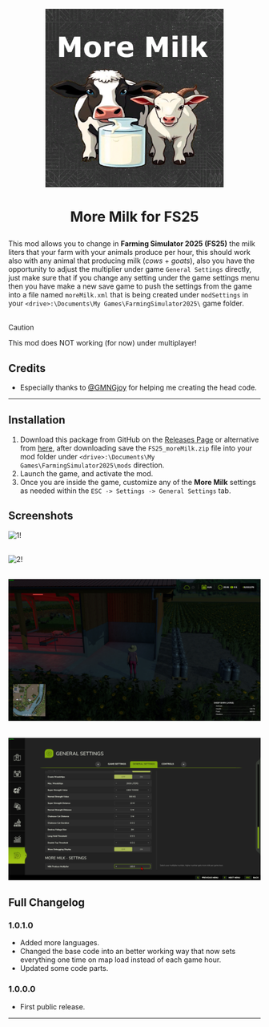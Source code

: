 <p align="center"><img src="/images/logo.png" alt="logo" width="356" height="356"></p>

<h1><p align="center">More Milk for FS25</p></h1>

This mod allows you to change in **Farming Simulator 2025 (FS25)** the milk liters that your farm with your animals produce per hour, this should work also with any animal that producing milk (_cows_ + _goats_), also you have the opportunity to adjust the multiplier under game `General Settings` directly, just make sure that if you change any setting under the game settings menu then you have make a new save game to push the settings from the game into a file named `moreMilk.xml` that is being created under `modSettings` in your `<drive>:\Documents\My Games\FarmingSimulator2025\` game folder.
<br></br>

> [!CAUTION]
> This mod does NOT working (for now) under multiplayer!

## Credits

- Especially thanks to [@GMNGjoy](https://github.com/GMNGjoy) for helping me creating the head code.

-------------------------------------

## Installation

1. Download this package from GitHub on the [Releases Page](https://github.com/westor7/FS25_MoreMilk/releases) or alternative from [here](https://www.kingmods.net/en/fs25/mods/62318/more-manure), after downloading save the `FS25_moreMilk.zip` file into your mod folder under `<drive>:\Documents\My Games\FarmingSimulator2025\mods` direction.
2. Launch the game, and activate the mod.
3. Once you are inside the game, customize any of the **More Milk** settings as needed within the `ESC -> Settings -> General Settings` tab.

## Screenshots

![1!](/images/1.png)
<br/><br/>

![2!](/images/2.png)
<br/><br/>

![2!](/images/3.png)
<br/><br/>

![3!](/images/4.png)

## Full Changelog

### 1.0.1.0
- Added more languages.
- Changed the base code into an better working way that now sets everything one time on map load instead of each game hour.
- Updated some code parts.
### 1.0.0.0
- First public release.

-------------------------------------
